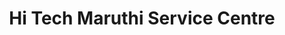 ---
title: "Hi Tech Maruthi Service Centre"
url: /trivandrum/hi-tech-maruthi-service-centre/
shop: car repair
---